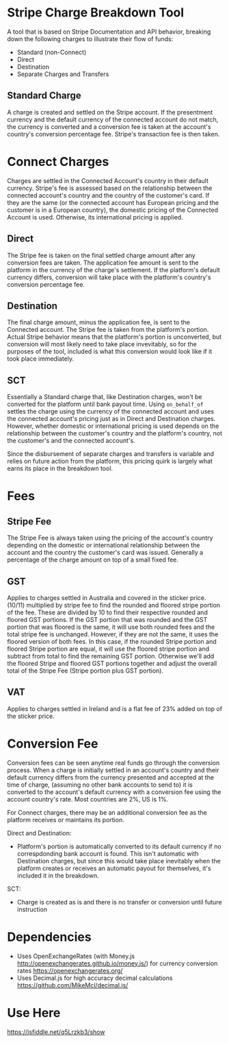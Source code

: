 # Stripe Charge Breakdown Tool

A tool that is based on Stripe Documentation and API behavior, breaking down the following charges to illustrate their flow of funds:

- Standard (non-Connect)
- Direct
- Destination
- Separate Charges and Transfers
 

## Standard Charge

A charge is created and settled on the Stripe account. If the presentment currency and the default currency of the connected account do not match, the currency is converted and a conversion fee is taken at the account's country's conversion percentage fee. Stripe's transaction fee is then taken.


# Connect Charges

Charges are settled in the Connected Account's country in their default currency. Stripe's fee is assessed based on the relationship between the connected account's country and the country of the customer's card. If they are the same (or the connected account has European pricing and the customer is in a European country), the domestic pricing of the Connected Account is used. Otherwise, its international pricing is applied.

## Direct

The Stripe fee is taken on the final settled charge amount after any conversion fees are taken. The application fee amount is sent to the platform in the currency of the charge's settlement. If the platform's default currency differs, conversion will take place with the platform's country's conversion percentage fee.

## Destination

The final charge amount, minus the application fee, is sent to the Connected account. The Stripe fee is taken from the platform's portion. Actual Stripe behavior means that the platform's portion is unconverted, but conversion will most likely need to take place invevitably, so for the purposes of the tool, included is what this conversion would look like if it took place immediately.

## SCT

Essentially a Standard charge that, like Destination charges, won't be converted for the platform until bank payout time. Using `on_behalf_of` settles the charge using the currency of the connected account and uses the connected account's pricing just as in Direct and Destination charges. However, whether domestic or international pricing is used depends on the relationship between the customer's country and the platform's country, not the customer's and the connected account's.

Since the disbursement of separate charges and transfers is variable and relies on future action from the platform, this pricing quirk is largely what earns its place in the breakdown tool.

# Fees

## Stripe Fee

The Stripe Fee is always taken using the pricing of the account's country depending on the domestic or international relationship between the account and the country the customer's card was issued. Generally a percentage of the charge amount on top of a small fixed fee.

## GST

Applies to charges settled in Australia and covered in the sticker price. (10/11) multiplied by stripe fee to find the rounded and floored stripe portion of the fee. These are divided by 10 to find their respective rounded and floored GST portions. If the GST portion that was rounded and the GST portion that was floored is the same, it will use both rounded fees and the total stripe fee is unchanged. However, if they are not the same, it uses the floored version of both fees. In this case, if the rounded Stripe portion and floored Stripe portion are equal, it will use the floored stripe portion and subtract from total to find the remaining GST portion. Otherwise we'll add the floored Stripe and floored GST portions together and adjust the overall total of the Stripe Fee (Stripe portion plus GST portion).

## VAT

Applies to charges settled in Ireland and is a flat fee of 23% added on top of the sticker price.

# Conversion Fee

Conversion fees can be seen anytime real funds go through the conversion process. When a charge is initially settled in an account's country and their default currency differs from the currency presented and accepted at the time of charge, (assuming no other bank accounts to send to) it is converted to the account's default currency with a conversion fee using the account country's rate. Most countries are 2%, US is 1%.

For Connect charges, there may be an additional conversion fee as the platform receives or maintains its portion.

Direct and Destination:
- Platform's portion is automatically converted to its default currency if no correspdonding bank account is found. This isn't automatic with Destination charges, but since this would take place inevitably when the platform creates or receives an automatic payout for themselves, it's included it in the breakdown.

SCT:
- Charge is created as is and there is no transfer or conversion until future instruction


# Dependencies

- Uses OpenExchangeRates (with Money.js http://openexchangerates.github.io/money.js/) for currency conversion rates https://openexchangerates.org/
- Uses Decimal.js for high accuracy decimal calculations https://github.com/MikeMcl/decimal.js/

# Use Here

https://jsfiddle.net/q5Lrzkb3/show
